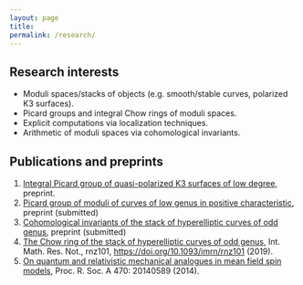 ```yaml
---
layout: page
title: 
permalink: /research/
---
```

## Research interests

- Moduli spaces/stacks of objects (e.g. smooth/stable curves, polarized K3 surfaces).
- Picard groups and integral Chow rings of moduli spaces.
- Explicit computations via localization techniques.
- Arithmetic of moduli spaces via cohomological invariants.

## Publications and preprints

1. [Integral Picard group of quasi-polarized K3 surfaces of low degree](https://arxiv.org/abs/1910.08758), preprint.
2. [Picard group of moduli of curves of low genus in positive characteristic](https://arxiv.org/abs/1812.01913), preprint (submitted)
3. [Cohomological invariants of the stack of hyperelliptic curves of odd genus](https://arxiv.org/abs/1804.02216), preprint (submitted)
4. [The Chow ring of the stack of hyperelliptic curves of odd genus](https://arxiv.org/abs/1802.04519), Int. Math. Res. Not., rnz101, https://doi.org/10.1093/imrn/rnz101 (2019).
5. [On quantum and relativistic mechanical analogues in mean field spin models](https://arxiv.org/abs/1407.5009), Proc. R. Soc. A 470: 20140589 (2014).
